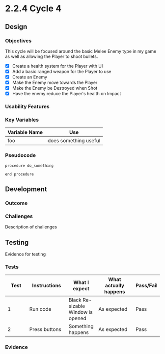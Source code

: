 # 2.2.4 Cycle 4

## Design

### Objectives

This cycle will be focused around the basic Melee Enemy type in my game as well as allowing the Player to shoot bullets.

* [x] Create a health system for the Player with UI
* [x] Add a basic ranged weapon for the Player to use
* [x] Create an Enemy
* [x] Make the Enemy move towards the Player
* [x] Make the Enemy be Destroyed when Shot
* [x] Have the enemy reduce the Player's health on Impact

### Usability Features

### Key Variables

| Variable Name | Use                   |
| ------------- | --------------------- |
| foo           | does something useful |

### Pseudocode

```
procedure do_something
    
end procedure
```

## Development

### Outcome

### Challenges

Description of challenges

## Testing

Evidence for testing

### Tests

<table><thead><tr><th width="90">Test</th><th width="141">Instructions</th><th>What I expect</th><th width="163">What actually happens</th><th>Pass/Fail</th></tr></thead><tbody><tr><td>1</td><td>Run code</td><td>Black Re-sizable Window is opened</td><td>As expected</td><td>Pass</td></tr><tr><td>2</td><td>Press buttons</td><td>Something happens</td><td>As expected</td><td>Pass</td></tr></tbody></table>

### Evidence
